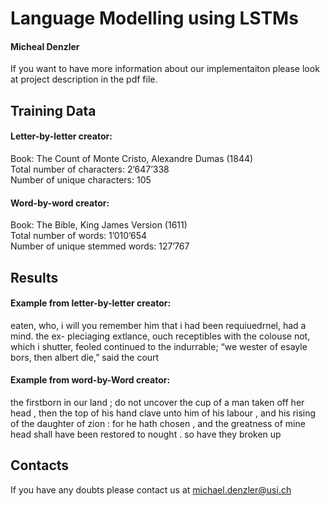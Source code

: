# Language Modelling using LSTMs


#### Micheal Denzler

If you want to have more information about our implementaiton please look at project description in the pdf file.

## Training Data

#### Letter-by-letter creator:
Book: The Count of Monte Cristo, Alexandre Dumas (1844) <br/>
Total number of characters: 2’647’338 <br/>
Number of unique characters: 105

#### Word-by-word creator:
Book: The Bible, King James Version (1611) <br/>
Total number of words: 1’010’654 <br/>
Number of unique stemmed words: 127’767

## Results

#### Example from letter-by-letter creator:
eaten, who, i will you remember him that i had been requiuedrnel, had a mind. the ex- pleciaging extlance, ouch receptibles with the colouse not, which i shutter, feoled continued to the indurrable; “we wester of esayle bors, then albert die,” said the court

#### Example from word-by-Word creator:
the firstborn in our land ; do not uncover the cup of a man taken off her head , then the top of his hand clave unto him of his labour , and his rising of the daughter of zion : for he hath chosen , and the greatness of mine head shall have been restored to nought . so have they broken up

## Contacts 

If you have any doubts please contact us at michael.denzler@usi.ch
